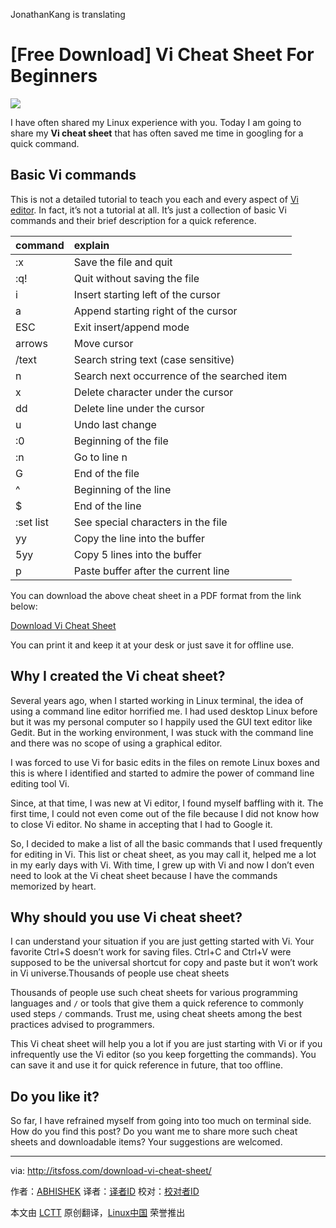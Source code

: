 JonathanKang is translating

[Free Download] Vi Cheat Sheet For Beginners
================================================

![](http://itsfoss.com/wp-content/uploads/2016/01/VI.jpg)

I have often shared my Linux experience with you. Today I am going to share my **Vi cheat sheet** that has often saved me time in googling for a quick command.

## Basic Vi commands

This is not a detailed tutorial to teach you each and every aspect of [Vi editor](https://en.wikipedia.org/wiki/Vi). In fact, it’s not a tutorial at all. It’s just a collection of basic Vi commands and their brief description for a quick reference.

command|explain
:--|:--
:x |Save the file and quit
:q!|Quit without saving the file
i|Insert starting left of the cursor
a|Append starting right of the cursor
ESC|Exit insert/append mode
arrows|Move cursor
/text|Search string text (case sensitive)
n|Search next occurrence of the searched item
x|Delete character under the cursor
dd|Delete line under the cursor
u|Undo last change
:0|Beginning of the file
:n|Go to line n
G|End of the file
^|Beginning of the line
$|End of the line
:set list|See special characters in the file
yy|Copy the line into the buffer
5yy|Copy 5 lines into the buffer
p|Paste buffer after the current line

You can download the above cheat sheet in a PDF format from the link below:

[Download Vi Cheat Sheet](https://drive.google.com/file/d/0By49_3Av9sT1X3dlWkNQa3g2b2c/view?usp=sharing)

You can print it and keep it at your desk or just save it for offline use.

## Why I created the Vi cheat sheet?

Several years ago, when I started working in Linux terminal, the idea of using a command line editor horrified me. I had used desktop Linux before but it was my personal computer so I happily used the GUI text editor like Gedit. But in the working environment, I was stuck with the command line and there was no scope of using a graphical editor.

I was forced to use Vi for basic edits in the files on remote Linux boxes and this is where I identified and started to admire the power of command line editing tool Vi.

Since, at that time, I was new at Vi editor, I found myself baffling with it. The first time, I could not even come out of the file because I did not know how to close Vi editor. No shame in accepting that I had to Google it.

So, I decided to make a list of all the basic commands that I used frequently for editing in Vi. This list or cheat sheet, as you may call it, helped me a lot in my early days with Vi. With time, I grew up with Vi and now I don’t even need to look at the Vi cheat sheet because I have the commands memorized by heart.

## Why should you use Vi cheat sheet?

I can understand your situation if you are just getting started with Vi. Your favorite Ctrl+S doesn’t work for saving files. Ctrl+C and Ctrl+V were supposed to be the universal shortcut for copy and paste but it won’t work in Vi universe.Thousands of people use cheat sheets

Thousands of people use such cheat sheets for various programming languages and `/` or tools that give them a quick reference to commonly used steps `/` commands. Trust me, using cheat sheets among the best practices advised to programmers.

This Vi cheat sheet will help you a lot if you are just starting with Vi or if you infrequently use the Vi editor (so you keep forgetting the commands). You can save it and use it for quick reference in future, that too offline.

## Do you like it?

So far, I have refrained myself from going into too much on terminal side. How do you find this post? Do you want me to share more such cheat sheets and downloadable items? Your suggestions are welcomed.

------------------------------------------------------------------------------

via: http://itsfoss.com/download-vi-cheat-sheet/

作者：[ABHISHEK][a]
译者：[译者ID](https://github.com/译者ID)
校对：[校对者ID](https://github.com/校对者ID)

本文由 [LCTT](https://github.com/LCTT/TranslateProject) 原创翻译，[Linux中国](https://linux.cn/) 荣誉推出

[a]:http://itsfoss.com/author/abhishek/





